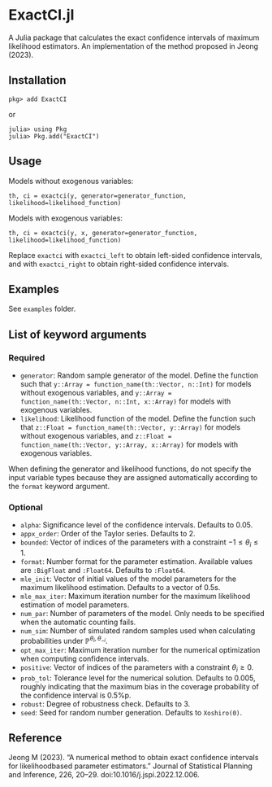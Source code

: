 # ExactCI.jl

A Julia package that calculates the exact confidence intervals of maximum likelihood estimators. An implementation of the method proposed in Jeong (2023).

## Installation

```
pkg> add ExactCI
```
or
```
julia> using Pkg
julia> Pkg.add("ExactCI")
```

## Usage

Models without exogenous variables:
```
th, ci = exactci(y, generator=generator_function, likelihood=likelihood_function)
```

Models with exogenous variables:
```
th, ci = exactci(y, x, generator=generator_function, likelihood=likelihood_function)
```

Replace `exactci` with `exactci_left` to obtain left-sided confidence intervals, and with `exactci_right` to obtain right-sided confidence intervals.

## Examples

See `examples` folder.

## List of keyword arguments

### Required

- `generator`: Random sample generator of the model. Define the function such that `y::Array = function_name(th::Vector, n::Int)` for models without exogenous variables, and `y::Array = function_name(th::Vector, n::Int, x::Array)` for models with exogenous variables.
- `likelihood`: Likelihood function of the model. Define the function such that `z::Float = function_name(th::Vector, y::Array)` for models without exogenous variables, and `z::Float = function_name(th::Vector, y::Array, x::Array)` for models with exogenous variables.

When defining the generator and likelihood functions, do not specify the input variable types because they are assigned automatically according to the `format` keyword argument.

### Optional

- `alpha`: Significance level of the confidence intervals. Defaults to 0.05.
- `appx_order`: Order of the Taylor series. Defaults to 2.
- `bounded`: Vector of indices of the parameters with a constraint $-1\leq\theta_i\leq 1$.
- `format`: Number format for the parameter estimation. Available values are `:BigFloat` and `:Float64`. Defaults to `:Float64`.
- `mle_init`: Vector of initial values of the model parameters for the maximum likelihood estimation. Defaults to a vector of 0.5s.
- `mle_max_iter`: Maximum iteration number for the maximum likelihood estimation of model parameters.
- `num_par`: Number of parameters of the model. Only needs to be specified when the automatic counting fails.
- `num_sim`: Number of simulated random samples used when calculating probabilities under $\mathbb{P}^{\theta_i,\theta_{-i}}$.
- `opt_max_iter`: Maximum iteration number for the numerical optimization when computing confidence intervals.
- `positive`: Vector of indices of the parameters with a constraint $\theta_i\geq 0$.
- `prob_tol`: Tolerance level for the numerical solution. Defaults to 0.005, roughly indicating that the maximum bias in the coverage probability of the confidence interval is 0.5%p.
- `robust`: Degree of robustness check. Defaults to 3.
- `seed`: Seed for random number generation. Defaults to `Xoshiro(0)`.

## Reference

Jeong M (2023). “A numerical method to obtain exact confidence intervals for likelihoodbased parameter estimators.” Journal of Statistical Planning and Inference, 226, 20–29. doi:10.1016/j.jspi.2022.12.006.
